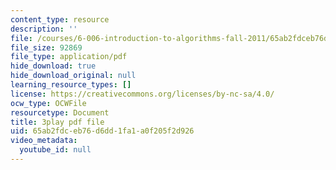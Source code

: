 ```yaml
---
content_type: resource
description: ''
file: /courses/6-006-introduction-to-algorithms-fall-2011/65ab2fdceb76d6dd1fa1a0f205f2d926_mQSp6VmfakA.pdf
file_size: 92869
file_type: application/pdf
hide_download: true
hide_download_original: null
learning_resource_types: []
license: https://creativecommons.org/licenses/by-nc-sa/4.0/
ocw_type: OCWFile
resourcetype: Document
title: 3play pdf file
uid: 65ab2fdc-eb76-d6dd-1fa1-a0f205f2d926
video_metadata:
  youtube_id: null
---
```

